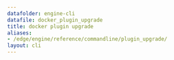```yaml
---
datafolder: engine-cli
datafile: docker_plugin_upgrade
title: docker plugin upgrade
aliases:
- /edge/engine/reference/commandline/plugin_upgrade/
layout: cli
---
```


<!--
This page is automatically generated from Docker's source code. If you want to
suggest a change to the text that appears here, open a ticket or pull request
in the source repository on GitHub:

https://github.com/docker/cli
-->